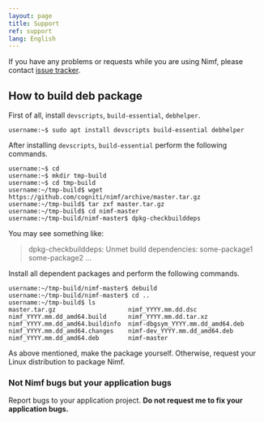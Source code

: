 ```yaml
---
layout: page
title: Support
ref: support
lang: English
---
```


If you have any problems or requests while you are using Nimf, please contact
[issue tracker](https://github.com/cogniti/nimf/issues).

## How to build deb package

First of all, install `devscripts`, `build-essential`, `debhelper`.

```
username:~$ sudo apt install devscripts build-essential debhelper
```

After installing `devscripts`, `build-essential` perform the following commands.

```
username:~$ cd
username:~$ mkdir tmp-build
username:~$ cd tmp-build
username:~/tmp-build$ wget https://github.com/cogniti/nimf/archive/master.tar.gz
username:~/tmp-build$ tar zxf master.tar.gz
username:~/tmp-build$ cd nimf-master
username:~/tmp-build/nimf-master$ dpkg-checkbuilddeps
```

You may see something like:

> dpkg-checkbuilddeps: Unmet build dependencies: some-package1 some-package2 ...

Install all dependent packages and perform the following commands.

```
username:~/tmp-build/nimf-master$ debuild
username:~/tmp-build/nimf-master$ cd ..
username:~/tmp-build$ ls
master.tar.gz                    nimf_YYYY.mm.dd.dsc
nimf_YYYY.mm.dd_amd64.build      nimf_YYYY.mm.dd.tar.xz
nimf_YYYY.mm.dd_amd64.buildinfo  nimf-dbgsym_YYYY.mm.dd_amd64.deb
nimf_YYYY.mm.dd_amd64.changes    nimf-dev_YYYY.mm.dd_amd64.deb
nimf_YYYY.mm.dd_amd64.deb        nimf-master
```

As above mentioned, make the package yourself. Otherwise, request your Linux
distribution to package Nimf.

### Not Nimf bugs but your application bugs

Report bugs to your application project. **Do not request me to fix your
application bugs.**
